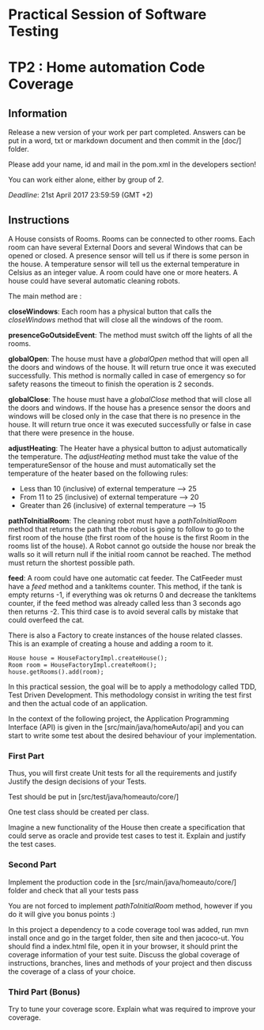 # Practical Session of Software Testing

# TP2 : Home automation Code Coverage

## Information

Release a new version of your work per part completed. Answers can be put in a word, txt or markdown document and then commit in the [doc/] folder.

Please add your name, id and mail in the pom.xml in the developers section!

You can work either alone, either by group of 2.

*Deadline*: 21st April 2017 23:59:59 (GMT +2)

## Instructions

A House consists of Rooms. 
Rooms can be connected to other rooms. 
Each room can have several External Doors and several Windows that can be opened or closed.
A presence sensor will tell us if there is some person in the house. 
A temperature sensor will tell us the external temperature in Celsius as an integer value. 
A room could have one or more heaters. 
A house could have several automatic cleaning robots. 

The main method are : 

**closeWindows**: Each room has a physical button that calls the _closeWindows_ method that will close all the windows of the room.

**presenceGoOutsideEvent**: The method must switch off the lights of all the rooms.

**globalOpen**: The house must have a _globalOpen_ method that will open all the doors and windows of the house. It will return true once it was executed successfully. This method is normally called in case of emergency so for safety reasons the timeout to finish the operation is 2 seconds.

**globalClose**: The house must have a _globalClose_ method that will close all the doors and windows. If the house has a presence sensor the doors and windows will be closed only in the case that there is no presence in the house. It will return true once it was executed successfully or false in case that there were presence in the house.

**adjustHeating**: The Heater have a physical button to adjust automatically the temperature. The _adjustHeating_ method must take the value of the temperatureSensor of the house and must automatically set the temperature of the heater based on the following rules:

* Less than 10 (inclusive) of external temperature --> 25
* From 11 to 25 (inclusive) of external temperature --> 20
* Greater than 26 (inclusive) of external temperature --> 15

**pathToInitialRoom**: The cleaning robot must have a _pathToInitialRoom_ method that returns the path that the robot is going to follow to go to the first room of the house (the first room of the house is the first Room in the rooms list of the house). A Robot cannot go outside the house nor break the walls so it will return null if the initial room cannot be reached. The method must return the shortest possible path.

**feed**: A room could have one automatic cat feeder. The CatFeeder must have a _feed_ method and a tankItems counter. This method, if the tank is empty returns -1, if everything was ok returns 0 and decrease the tankItems counter, if the feed method was already called less than 3 seconds ago then returns -2. This third case is to avoid several calls by mistake that could overfeed the cat.



There is also a Factory to create instances of the house related classes. This is an example of creating a house and adding a room to it.

    House house = HouseFactoryImpl.createHouse();
    Room room = HouseFactoryImpl.createRoom();
    house.getRooms().add(room);


In this practical session, the goal will be to apply a methodology called TDD, Test Driven Development. This methodology consist in writing the test first and then the actual code of an application.

In the context of the following project, the Application Programming Interface (API) is given in the [src/main/java/homeAuto/api] and you can start to write some test about the desired behaviour of your implementation.

### First Part

Thus, you will first create Unit tests for all the requirements and justify Justify the design decisions of your Tests.

Test should be put in [src/test/java/homeauto/core/]

One test class should be created per class. 

Imagine a new functionality of the House then create a specification that could serve as oracle and provide test cases to test it. Explain and justify the test cases.

### Second Part

Implement the production code in the  [src/main/java/homeauto/core/] folder and check that all your tests pass 

You are not forced to implement  _pathToInitialRoom_ method, however if you do it will give you bonus points :)

In this project a dependency to a code coverage tool was added, run mvn install once and go in the target folder, then site and then jacoco-ut. You should find a index.html file, open it in your browser, it should print the coverage information of your test suite.
 Discuss the global coverage of instructions, branches, lines and methods of your project and then discuss the coverage of a class of your choice. 

### Third Part (Bonus)

Try to tune your coverage score. Explain what was required to improve your coverage.


